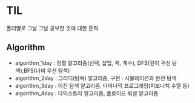 # TIL
폴더별로 그날 그날 공부한 것에 대한 흔적
## Algorithm
- algorithm_1day : 정렬 알고리즘(선택, 삽입, 퀵, 계수), DFS(깊이 우선 탐색),BFS(너비 우선 탐색)
- algorithm_2day : 그리디(탐욕) 알고리즘, 구현 : 시뮬레이션과 완전 탐색
- algorithm_3day : 이진 탐색 알고리즘, 다이나믹 프로그래밍(피보나치 수열 등)
- algorithm_4day : 다익스트라 알고리즘, 플로이드 워셜 알고리즘
